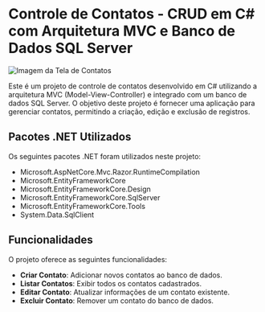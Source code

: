 # Controle de Contatos - CRUD em C# com Arquitetura MVC e Banco de Dados SQL Server

![Imagem da Tela de Contatos](https://github.com/luanspataro/ControleDeContatos/assets/132790540/7507d70a-8460-454b-89db-d341958bed43)

Este é um projeto de controle de contatos desenvolvido em C# utilizando a arquitetura MVC (Model-View-Controller) e integrado com um banco de dados SQL Server. O objetivo deste projeto é fornecer uma aplicação para gerenciar contatos, permitindo a criação, edição e exclusão de registros.

## Pacotes .NET Utilizados

Os seguintes pacotes .NET foram utilizados neste projeto:

- Microsoft.AspNetCore.Mvc.Razor.RuntimeCompilation
- Microsoft.EntityFrameworkCore
- Microsoft.EntityFrameworkCore.Design
- Microsoft.EntityFrameworkCore.SqlServer
- Microsoft.EntityFrameworkCore.Tools
- System.Data.SqlClient

## Funcionalidades

O projeto oferece as seguintes funcionalidades:

- **Criar Contato**: Adicionar novos contatos ao banco de dados.
- **Listar Contatos**: Exibir todos os contatos cadastrados.
- **Editar Contato**: Atualizar informações de um contato existente.
- **Excluir Contato**: Remover um contato do banco de dados.
